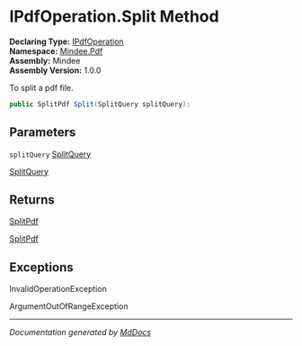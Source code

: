 ﻿<!--  
  <auto-generated>   
    The contents of this file were generated by a tool.  
    Changes to this file may be list if the file is regenerated  
  </auto-generated>   
-->

# IPdfOperation.Split Method

**Declaring Type:** [IPdfOperation](../index.md)  
**Namespace:** [Mindee.Pdf](../../index.md)  
**Assembly:** Mindee  
**Assembly Version:** 1.0.0

To split a pdf file.

```csharp
public SplitPdf Split(SplitQuery splitQuery);
```

## Parameters

`splitQuery`  [SplitQuery](../../SplitQuery/index.md)

[SplitQuery](../../SplitQuery/index.md)

## Returns

[SplitPdf](../../SplitPdf/index.md)

[SplitPdf](../../SplitPdf/index.md)

## Exceptions

InvalidOperationException

ArgumentOutOfRangeException

___

*Documentation generated by [MdDocs](https://github.com/ap0llo/mddocs)*
